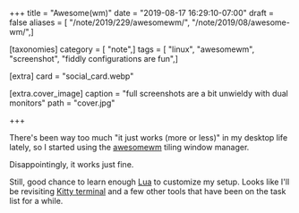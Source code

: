 +++
title = "Awesome(wm)"
date = "2019-08-17 16:29:10-07:00"
draft = false
aliases = [ "/note/2019/229/awesomewm/", "/note/2019/08/awesome-wm/",]

[taxonomies]
category = [ "note",]
tags = [ "linux", "awesomewm", "screenshot", "fiddly configurations are fun",]

[extra]
card = "social_card.webp"

[extra.cover_image]
caption = "full screenshots are a bit unwieldy with dual monitors"
path = "cover.jpg"

+++

There's been way too much "it just works (more or less)" in my desktop life lately, so I started using the
[awesomewm][] tiling window manager.

Disappointingly, it works just fine.

Still, good chance to learn enough [Lua][] to customize my setup. Looks like I'll be revisiting [Kitty
terminal][] and a few other tools that have been on the task list for a while.

[awesomewm]: https://awesomewm.org
[Lua]: https://www.lua.org/
[Kitty terminal]: /post/2019/05/kitty-terminal/